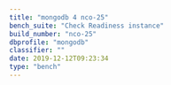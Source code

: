 ```yaml
---
title: "mongodb 4 nco-25"
bench_suite: "Check Readiness instance"
build_number: "nco-25"
dbprofile: "mongodb"
classifier: ""
date: 2019-12-12T09:23:34
type: "bench"
---
```

